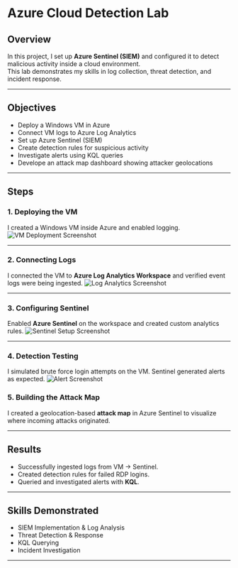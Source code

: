 # Azure Cloud Detection Lab

## Overview
In this project, I set up **Azure Sentinel (SIEM)** and configured it to detect malicious activity inside a cloud environment.  
This lab demonstrates my skills in log collection, threat detection, and incident response.

---

## Objectives
- Deploy a Windows VM in Azure
- Connect VM logs to Azure Log Analytics
- Set up Azure Sentinel (SIEM)
- Create detection rules for suspicious activity
- Investigate alerts using KQL queries
- Develope an attack map dashboard showing attacker geolocations

---

## Steps

### 1. Deploying the VM
I created a Windows VM inside Azure and enabled logging.
![VM Deployment Screenshot](../images/vm-deployment.png)

---

### 2. Connecting Logs
I connected the VM to **Azure Log Analytics Workspace** and verified event logs were being ingested.
![Log Analytics Screenshot](../images/log-analytics.png)

---

### 3. Configuring Sentinel
Enabled **Azure Sentinel** on the workspace and created custom analytics rules.
![Sentinel Setup Screenshot](../images/sentinel-setup.png)

---

### 4. Detection Testing
I simulated brute force login attempts on the VM. Sentinel generated alerts as expected.
![Alert Screenshot](../images/sentinel-alert.png)


### 5. Building the Attack Map
I created a geolocation-based **attack map** in Azure Sentinel to visualize where incoming attacks originated.  

---

## Results
- Successfully ingested logs from VM → Sentinel.  
- Created detection rules for failed RDP logins.  
- Queried and investigated alerts with **KQL**.  

---

## Skills Demonstrated
- SIEM Implementation & Log Analysis  
- Threat Detection & Response  
- KQL Querying  
- Incident Investigation  

---


